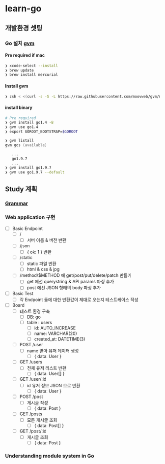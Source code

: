 # learn-go

## 개발환경 셋팅

### Go 설치 [gvm](<https://github.com/moovweb/gvm>)

#### Pre required if mac

```zsh
❯ xcode-select --install
❯ brew update
❯ brew install mercurial
```

#### Install gvm

```zsh
❯ zsh < <(curl -s -S -L https://raw.githubusercontent.com/moovweb/gvm/master/binscripts/gvm-installer)
```

#### install binary

```zsh
# Pre required
❯ gvm install go1.4 -B
❯ gvm use go1.4
❯ export GOROOT_BOOTSTRAP=$GOROOT

❯ gvm listall
gvm gos (available)

   ...
   go1.9.7
   ...
❯ gvm install go1.9.7
❯ gvm use go1.9.7 --default
```

## Study 계획

### [Grammar](https://github.com/kanziw/learn-go/tree/master/00_grammar)

### Web application 구현

- [ ] Basic Endpoint
  - [ ] /
    - [ ] 서버 이름 & 버전 반환
  - [ ] /json
    - [ ] { ok: 1 } 반환
  - [ ] /static
    - [ ] static 파일 반환
    - [ ] html & css & jpg
  - [ ] /method/$METHOD 에 get/post/put/delete/patch 만들기
    - [ ] get 에선 querystring & API params  파싱 추가
    - [ ] post 에선 JSON 형태의 body 파싱 추가
- [ ] Basic Test
  - [ ] 각 Endpoint 들에 대한 반환값이 제대로 오는지 테스트케이스 작성
- [ ] Board
  - [ ] 테스트 환경 구축
    - [ ] DB: go
    - [ ] table : users
      - [ ] id: AUTO_INCREASE
      - [ ] name: VARCHAR(20)
      - [ ] created_at: DATETIME(3)
  - [ ] POST /user
    - [ ] name 받아 유저 데이터 생성
      - [ ] { data: User }
  - [ ] GET /users
    - [ ] 전체 유저 리스트 반환
      - [ ] { data: User[] }
  - [ ] GET /user/:id
    - [ ] id 유저 정보 JSON 으로 반환
      - [ ] { data: User }
  - [ ] POST /post
    - [ ] 게시글 작성
      - [ ] { data: Post }
  - [ ] GET /posts
    - [ ] 모든 게시글 조회
      - [ ] { data: Post[] }
  - [ ] GET /post/:id
    - [ ] 게시글 조회
      - [ ] { data: Post }

### Understanding module system in Go

